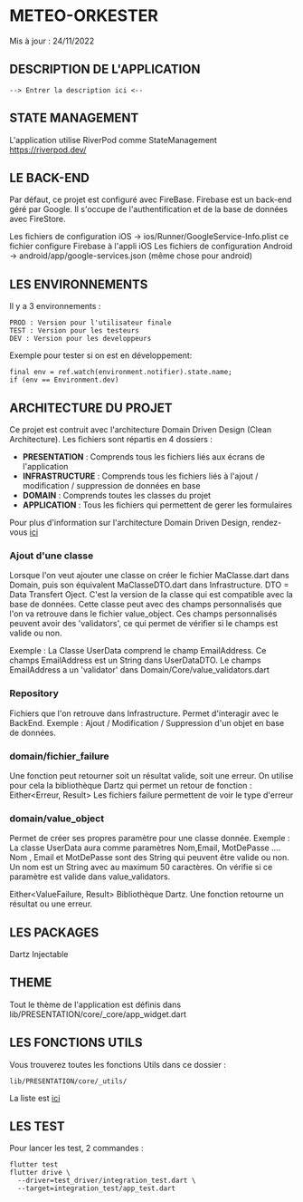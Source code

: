 # METEO-ORKESTER

Mis à jour : 24/11/2022


## DESCRIPTION DE L'APPLICATION

```
--> Entrer la description ici <--
```


## STATE MANAGEMENT
L'application utilise RiverPod comme StateManagement
https://riverpod.dev/



## LE BACK-END
Par défaut, ce projet est configuré avec FireBase. 
Firebase est un back-end géré par Google. Il s'occupe de l'authentification et de la base de données avec FireStore. 

Les fichiers de configuration iOS
-> ios/Runner/GoogleService-Info.plist ce fichier configure Firebase à l'appli iOS
Les fichiers de configuration Android
-> android/app/google-services.json (même chose pour android)


## LES ENVIRONNEMENTS

Il y a 3 environnements :

    PROD : Version pour l'utilisateur finale
    TEST : Version pour les testeurs
    DEV : Version pour les developpeurs

Exemple pour tester si on est en développement: 
```
final env = ref.watch(environment.notifier).state.name;
if (env == Environment.dev)
```


## ARCHITECTURE DU PROJET

Ce projet est contruit avec l'architecture Domain Driven Design (Clean Architecture). 
Les fichiers sont répartis en 4 dossiers :
- **PRESENTATION** : Comprends tous les fichiers liés aux écrans de l'application
- **INFRASTRUCTURE** : Comprends tous les fichiers liés à l'ajout / modification / suppression de données en base 
- **DOMAIN** : Comprends toutes les classes du projet
- **APPLICATION** : Tous les fichiers qui permettent de gerer les formulaires

Pour plus d'information sur l'architecture Domain Driven Design, rendez-vous [ici](https://otakoyi.software/blog/flutter-clean-architecture-with-riverpod-and-supabase)

### Ajout d'une classe
Lorsque l'on veut ajouter une classe on créer le fichier MaClasse.dart dans Domain, puis son
équivalent MaClasseDTO.dart dans Infrastructure. DTO = Data Transfert Oject. C'est la version
de la classe qui est compatible avec la base de données. 
Cette classe peut avec des champs personnalisés que l'on va retrouve dans le fichier value_object.
Ces champs personnalisés peuvent avoir des 'validators', ce qui permet de vérifier si le champs
est valide ou non. 

Exemple : La Classe UserData comprend le champ EmailAddress. Ce champs EmailAddress est un String 
dans UserDataDTO. Le champs EmailAddress a un 'validator' dans Domain/Core/value_validators.dart

### Repository
Fichiers que l'on retrouve dans Infrastructure. Permet d'interagir avec le BackEnd.
Exemple : Ajout / Modification / Suppression d'un objet en base de données. 

### domain/fichier_failure
Une fonction peut retourner soit un résultat valide, soit une erreur. 
On utilise pour cela la bibliothèque Dartz qui permet un retour de fonction : Either<Erreur, Result>
Les fichiers failure permettent de voir le type d'erreur

### domain/value_object
Permet de créer ses propres paramètre pour une classe donnée. 
Exemple : La classe UserData aura comme paramètres Nom,Email, MotDePasse ....
Nom , Email et MotDePasse sont des String qui peuvent être valide ou non. 
Un nom est un String avec au maximum 50 caractères.
On vérifie si ce paramètre est valide dans value_validators. 

Either<ValueFailure, Result>
Bibliothèque Dartz. Une fonction retourne un résultat ou une erreur. 


## LES PACKAGES

Dartz
Injectable

## THEME

Tout le thème de l'application est définis dans lib/PRESENTATION/core/_core/app_widget.dart

## LES FONCTIONS UTILS

Vous trouverez toutes les fonctions Utils dans ce dossier : 
```
lib/PRESENTATION/core/_utils/
```

La liste est [ici](DOCUMENTATION/fonctions_utils.md)

## LES TEST

Pour lancer les test, 2 commandes : 

```
flutter test
flutter drive \
  --driver=test_driver/integration_test.dart \
  --target=integration_test/app_test.dart
```